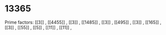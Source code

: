 # 13365

Prime factors: [[3]] , [[4455]] , [[3]] , [[1485]] , [[3]] , [[495]] , [[3]] , [[165]] , [[3]] , [[55]] , [[5]] , [[11]] , [[11]] , 